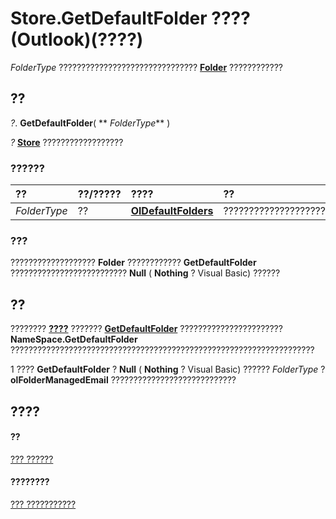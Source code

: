 
# Store.GetDefaultFolder ???? (Outlook)(????)

 _FolderType_ ??????????????????????????????? **[Folder](3cf6cda8-6d70-666e-2643-9d9c5b9cacfc.md)** ????????????


## ??

 _?_. **GetDefaultFolder**( ** _FolderType_** )

 _?_ **[Store](1eb22fe9-8849-7476-5388-2515b48591b9.md)** ??????????????????


### ??????



|**??**|**??/?????**|**????**|**??**|
|:-----|:-----|:-----|:-----|
| _FolderType_|??|**[OlDefaultFolders](1a17abd8-09b9-d3e1-2d93-0a4d5580a950.md)**|??????????????????????|

### ???

??????????????????? **Folder** ???????????? **GetDefaultFolder** ?????????????????????????? **Null** ( **Nothing** ? Visual Basic) ??????


## ??

???????? **[????](f0dcaa19-07f5-5d42-a3bf-2e42b7885644.md)** ??????? **[GetDefaultFolder](761b8b53-dd4d-43e4-c8f0-69cefdf0c77a.md)** ??????????????????????? **NameSpace.GetDefaultFolder** ????????????????????????????????????????????????????????????????????

1 ???? **GetDefaultFolder** ? **Null** ( **Nothing** ? Visual Basic) ?????? _FolderType_ ? **olFolderManagedEmail** ????????????????????????????


## ????


#### ??


[??? ??????](1eb22fe9-8849-7476-5388-2515b48591b9.md)
#### ????????


[??? ???????????](http://msdn.microsoft.com/library/84c1d423-e507-0b3b-6570-33829b94be04%28Office.15%29.aspx)